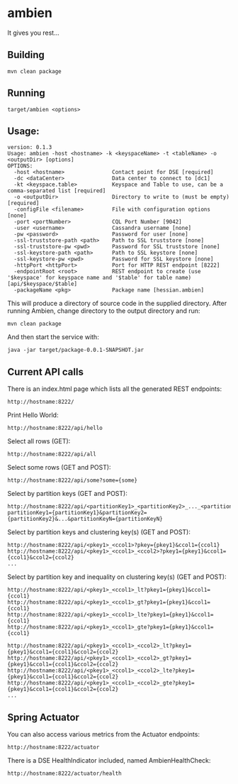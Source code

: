 # ambien
It gives you rest...

## Building
`mvn clean package`

## Running
`target/ambien <options>`

## Usage:
```
version: 0.1.3
Usage: ambien -host <hostname> -k <keyspaceName> -t <tableName> -o <outputDir> [options]
OPTIONS:
  -host <hostname>               Contact point for DSE [required]
  -dc <dataCenter>               Data center to connect to [dc1]
  -kt <keyspace.table>           Keyspace and Table to use, can be a comma-separated list [required]
  -o <outputDir>                 Directory to write to (must be empty) [required]
  -configFile <filename>         File with configuration options [none]
  -port <portNumber>             CQL Port Number [9042]
  -user <username>               Cassandra username [none]
  -pw <password>                 Password for user [none]
  -ssl-truststore-path <path>    Path to SSL truststore [none]
  -ssl-truststore-pw <pwd>       Password for SSL truststore [none]
  -ssl-keystore-path <path>      Path to SSL keystore [none]
  -ssl-keystore-pw <pwd>         Password for SSL keystore [none]
  -httpPort <httpPort>           Port for HTTP REST endpoint [8222]
  -endpointRoot <root>           REST endpoint to create (use '$keyspace' for keyspace name and '$table' for table name) [api/$keyspace/$table]
  -packageName <pkg>             Package name [hessian.ambien]
```

This will produce a directory of source code in the supplied directory.
After running Ambien, change directory to the output directory and run:

`mvn clean package`

And then start the service with:

`java -jar target/package-0.0.1-SNAPSHOT.jar`

## Current API calls
There is an index.html page which lists all the generated REST endpoints:
``` 
http://hostname:8222/
```
Print Hello World:
```
http://hostname:8222/api/hello
```
Select all rows (GET):
```
http://hostname:8222/api/all
```
Select some rows (GET and POST):
``` 
http://hostname:8222/api/some?some={some}
```
Select by partition keys (GET and POST):
```
http://hostname:8222/api/<partitionKey1>_<partitionKey2>_..._<partitionKeyN>/?partitionKey1={partitionKey1}&partitionKey2={partitionKey2}&...&partitionKeyN={partitionKeyN}
```
Select by partition keys and clustering key(s) (GET and POST):
```
http://hostname:8222/api/<pkey1>_<ccol1>?pkey={pkey1}&ccol1={ccol1}
http://hostname:8222/api/<pkey1>_<ccol1>_<ccol2>?pkey1={pkey1}&ccol1={ccol1}&ccol2={ccol2}
...
```
Select by partition key and inequality on clustering key(s) (GET and POST):
```
http://hostname:8222/api/<pkey1>_<ccol1>_lt?pkey1={pkey1}&ccol1={ccol1}
http://hostname:8222/api/<pkey1>_<ccol1>_gt?pkey1={pkey1}&ccol1={ccol1}
http://hostname:8222/api/<pkey1>_<ccol1>_lte?pkey1={pkey1}&ccol1={ccol1}
http://hostname:8222/api/<pkey1>_<ccol1>_gte?pkey1={pkey1}&ccol1={ccol1}

http://hostname:8222/api/<pkey1>_<ccol1>_<ccol2>_lt?pkey1={pkey1}&ccol1={ccol1}&ccol2={ccol2}
http://hostname:8222/api/<pkey1>_<ccol1>_<ccol2>_gt?pkey1={pkey1}&ccol1={ccol1}&ccol2={ccol2}
http://hostname:8222/api/<pkey1>_<ccol1>_<ccol2>_lte?pkey1={pkey1}&ccol1={ccol1}&ccol2={ccol2}
http://hostname:8222/api/<pkey1>_<ccol1>_<ccol2>_gte?pkey1={pkey1}&ccol1={ccol1}&ccol2={ccol2}
...
```

## Spring Actuator
You can also access various metrics from the Actuator endpoints:
``` 
http://hostname:8222/actuator
```
There is a DSE HealthIndicator included, named AmbienHealthCheck:
``` 
http://hostname:8222/actuator/health
```

